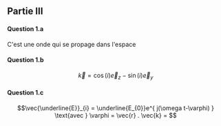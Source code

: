 ## Partie III
#### Question 1.a
C'est une onde qui se propage dans l'espace

#### Question 1.b
$$\vec{k} = \cos(i)\vec{e}_{z} - \sin(i)\vec{e}_{y}$$

#### Question 1.c
$$\vec{\underline{E}}_{i} = \underline{E_{0}}e^{ j(\omega t-\varphi) } \text{avec } \varphi = \vec{r} . \vec{k} = $$
